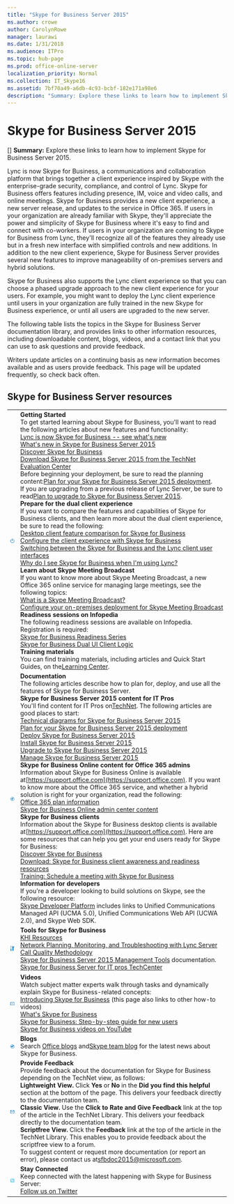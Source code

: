 ```yaml
---
title: "Skype for Business Server 2015"
ms.author: crowe
author: CarolynRowe
manager: laurawi
ms.date: 1/31/2018
ms.audience: ITPro
ms.topic: hub-page
ms.prod: office-online-server
localization_priority: Normal
ms.collection: IT_Skype16
ms.assetid: 7bf70a49-a6db-4c93-bcbf-182e171a98e6
description: "Summary: Explore these links to learn how to implement Skype for Business Server 2015."
---
```


# Skype for Business Server 2015
[]
 **Summary:** Explore these links to learn how to implement Skype for Business Server 2015.
  
Lync is now Skype for Business, a communications and collaboration platform that brings together a client experience inspired by Skype with the enterprise-grade security, compliance, and control of Lync. Skype for Business offers features including presence, IM, voice and video calls, and online meetings. Skype for Business provides a new client experience, a new server release, and updates to the service in Office 365. If users in your organization are already familiar with Skype, they'll appreciate the power and simplicity of Skype for Business where it's easy to find and connect with co-workers. If users in your organization are coming to Skype for Business from Lync, they'll recognize all of the features they already use but in a fresh new interface with simplified controls and new additions. In addition to the new client experience, Skype for Business Server provides several new features to improve manageability of on-premises servers and hybrid solutions.
  
Skype for Business also supports the Lync client experience so that you can choose a phased upgrade approach to the new client experience for your users. For example, you might want to deploy the Lync client experience until users in your organization are fully trained in the new Skype for Business experience, or until all users are upgraded to the new server. 
  
The following table lists the topics in the Skype for Business Server documentation library, and provides links to other information resources, including downloadable content, blogs, videos, and a contact link that you can use to ask questions and provide feedback.
  
Writers update articles on a continuing basis as new information becomes available and as users provide feedback. This page will be updated frequently, so check back often.
## Skype for Business Server resources

|||
|:-----|:-----|
|![Icon for Getting Started](media/4b07cd9f-fc5e-42cb-8f1c-8d043117b001.png)|**Getting Started** <br/>  To get started learning about Skype for Business, you'll want to read the following articles about new features and functionality: <br/> [Lync is now Skype for Business -- see what's new](https://go.microsoft.com/fwlink/p/?LinkId=529022) <br/> [What's new in Skype for Business Server 2015](what-s-new-in-skype-for-business-server.md) <br/> [Discover Skype for Business](https://go.microsoft.com/fwlink/p/?LinkId=528686) <br/> [Download Skype for Business Server 2015 from the TechNet Evaluation Center](https://www.microsoft.com/evalcenter/evaluate-skype-for-business-server) <br/>  Before beginning your deployment, be sure to read the planning content:[Plan for your Skype for Business Server 2015 deployment](plan-your-deployment/plan-your-deployment.md).  <br/>  If you are upgrading from a previous release of Lync Server, be sure to read[Plan to upgrade to Skype for Business Server 2015](plan-your-deployment/upgrade.md).  <br/> **Prepare for the dual client experience** <br/>  If you want to compare the features and capabilities of Skype for Business clients, and then learn more about the dual client experience, be sure to read the following: <br/> [Desktop client feature comparison for Skype for Business](plan-your-deployment/clients-and-devices/desktop-feature-comparison.md) <br/> [Configure the client experience with Skype for Business](deploy-1/deploy-clients/configure-the-client-experience.md) <br/> [Switching between the Skype for Business and the Lync client user interfaces](https://aka.ms/SfBOUI) <br/> [Why do I see Skype for Business when I'm using Lync?](https://go.microsoft.com/fwlink/?LinkID=544712) <br/> **Learn about Skype Meeting Broadcast** <br/>  If you want to know more about Skype Meeting Broadcast, a new Office 365 online service for managing large meetings, see the following topics: <br/> [What is a Skype Meeting Broadcast?](https://go.microsoft.com/fwlink/?LinkId=617071) <br/> [Configure your on-premises deployment for Skype Meeting Broadcast](deploy-1/configure-skype-meeting-broadcast.md) <br/> **Readiness sessions on Infopedia** <br/>  The following readiness sessions are available on Infopedia. Registration is required: <br/> [Skype for Business Readiness Series](https://aka.ms/sfbreadiness) <br/> [Skype for Business Dual UI Client Logic](https://aka.ms/SfBUIReadiness) <br/> **Training materials** <br/>  You can find training materials, including articles and Quick Start Guides, on the[Learning Center](https://support.office.com/en-us/article/Discover-Skype-for-Business-8a3491a3-c095-4718-80cf-cbbe4afe4eba?ui=en-US&amp;rs=en-US&amp;ad=US).  <br/> |
|![Icon for documentation](media/e4c786ef-1fff-4512-87c5-748543c60222.png)|**Documentation** <br/>  The following articles describe how to plan for, deploy, and use all the features of Skype for Business Server. <br/> **Skype for Business Server 2015 content for IT Pros** <br/>  You'll find content for IT Pros on[TechNet](https://technet.microsoft.com/en-US/). The following articles are good places to start:  <br/> [Technical diagrams for Skype for Business Server 2015](technical-diagrams.md) <br/> [Plan for your Skype for Business Server 2015 deployment](plan-your-deployment/plan-your-deployment.md) <br/> [Deploy Skype for Business Server 2015](deploy-1/deploy-1.md) <br/> [Install Skype for Business Server 2015](deploy-1/install-0/install-0.md) <br/> [Upgrade to Skype for Business Server 2015](deploy-1/upgrade-to-skype-for-business-server.md) <br/> [Manage Skype for Business Server 2015](manage/manage.md) <br/> **Skype for Business Online content for Office 365 admins** <br/>  Information about Skype for Business Online is available at[https://support.office.com](https://support.office.com). If you want to know more about the Office 365 service, and whether a hybrid solution is right for your organization, read the following:  <br/> [Office 365 plan information](https://go.microsoft.com/fwlink/p/?LinkID=532795) <br/> [Skype for Business Online admin center content](https://go.microsoft.com/fwlink/p/?LinkId=544863) <br/> **Skype for Business clients** <br/>  Information about the Skype for Business desktop clients is available at[https://support.office.com](https://support.office.com). Here are some resources that can help you get your end users ready for Skype for Business:  <br/> [Discover Skype for Business](https://go.microsoft.com/fwlink/p/?LinkId=528686) <br/> [Download: Skype for Business client awareness and readiness resources](https://go.microsoft.com/fwlink/p/?LinkId=529159) <br/> [Training: Schedule a meeting with Skype for Business](https://go.microsoft.com/fwlink/p/?LinkId=544864) <br/> **Information for developers** <br/>  If you're a developer looking to build solutions on Skype, see the following resource: <br/> [Skype Developer Platform](https://go.microsoft.com/fwlink/p/?LinkId=544869) includes links to Unified Communications Managed API (UCMA 5.0), Unified Communications Web API (UCWA 2.0), and Skype Web SDK. <br/> |
|![Tools Icon](media/9e377182-4949-41a6-ae66-b7613275dabf.png)|**Tools for Skype for Business** <br/> [KHI Resources](https://go.microsoft.com/fwlink/?LinkId=534843) <br/> [Network Planning, Monitoring, and Troubleshooting with Lync Server ](https://www.microsoft.com/en-us/download/details.aspx?id=39084) <br/> [Call Quality Methodology](https://go.microsoft.com/fwlink/p/?LinkId=615208) <br/> [Skype for Business Server 2015 Management Tools](management-tools/management-tools.md) documentation. <br/> [Skype for Business Server for IT pros TechCenter](https://go.microsoft.com/fwlink/p/?LinkId=527960) <br/> |
|![Icon for videos](media/34710c34-64d1-4cfd-bf70-5ea726934672.png)|**Videos** <br/>  Watch subject matter experts walk through tasks and dynamically explain Skype for Business-related concepts: <br/> [Introducing Skype for Business](http://go.microsoft.com/fwlink/?LinkID=544819) (this page also links to other how-to videos) <br/> [What's Skype for Business](http://go.microsoft.com/fwlink/p/?LinkID=532793) <br/> [Skype for Business: Step-by-step guide for new users](http://aka.ms/Skype4Bsteps) <br/> [Skype for Business videos on YouTube](http://go.microsoft.com/fwlink/p/?LinkId=544872) <br/> |
|![Icon for blogs](media/2baa5622-c223-46ed-a74b-7e9f2421fba6.png)|**Blogs** <br/> Search [Office blogs](https://go.microsoft.com/fwlink/p/?LinkId=528899) and[Skype team blog](https://go.microsoft.com/fwlink/p/?LinkId=532818) for the latest news about Skype for Business. <br/> |
|![Icon for providing feedback](media/8000be63-71ae-4c12-b196-b38514edf7bc.png)|**Provide Feedback** <br/>  Provide feedback about the documentation for Skype for Business depending on the TechNet view, as follows: <br/> **Lightweight View.** Click **Yes** or **No** in the **Did you find this helpful** section at the bottom of the page. This delivers your feedback directly to the documentation team. <br/> **Classic View.** Use the **Click to Rate and Give Feedback** link at the top of the article in the TechNet Library. This delivers your feedback directly to the documentation team. <br/> **Scriptfree View.** Click the **Feedback** link at the top of the article in the TechNet Library. This enables you to provide feedback about the scriptfree view to a forum. <br/>  To suggest content or request more documentation (or report an error), please contact us at[sfbdoc2015@microsoft.com](mailto:sfbdoc2015@microsoft.com).  <br/> |
|![Icon for Twitter](media/511013e9-3c47-4f2c-b736-9a5f83d22acb.png)|**Stay Connected** <br/> Keep connected with the latest happening with Skype for Business Server:  <br/> [Follow us on Twitter](https://twitter.com/SkypeBusiness) <br/> |
   


